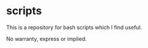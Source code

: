 # scripts
This is a repository for bash scripts which I find useful. 

No warranty, express or implied. 
